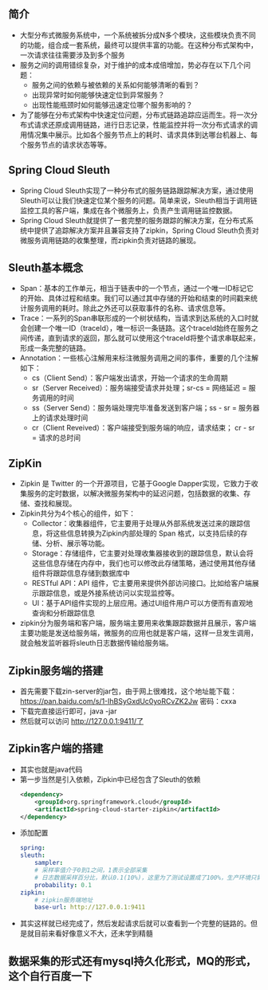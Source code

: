 ## 简介
* 大型分布式微服务系统中，一个系统被拆分成N多个模块，这些模块负责不同的功能，组合成一套系统，最终可以提供丰富的功能。在这种分布式架构中，一次请求往往需要涉及到多个服务
* 服务之间的调用错综复杂，对于维护的成本成倍增加，势必存在以下几个问题：
  * 服务之间的依赖与被依赖的关系如何能够清晰的看到？
  * 出现异常时如何能够快速定位到异常服务？
  * 出现性能瓶颈时如何能够迅速定位哪个服务影响的？
* 为了能够在分布式架构中快速定位问题，分布式链路追踪应运而生。将一次分布式请求还原成调用链路，进行日志记录，性能监控并将一次分布式请求的调用情况集中展示。比如各个服务节点上的耗时、请求具体到达哪台机器上、每个服务节点的请求状态等等。

## Spring Cloud Sleuth
* Spring Cloud Sleuth实现了一种分布式的服务链路跟踪解决方案，通过使用Sleuth可以让我们快速定位某个服务的问题。简单来说，Sleuth相当于调用链监控工具的客户端，集成在各个微服务上，负责产生调用链监控数据。
* Spring Cloud Sleuth就提供了一套完整的服务跟踪的解决方案，在分布式系统中提供了追踪解决方案并且兼容支持了zipkin，Spring Cloud Sleuth负责对微服务调用链路的收集整理，而zipkin负责对链路的展现。

## Sleuth基本概念
* Span：基本的工作单元，相当于链表中的一个节点，通过一个唯一ID标记它的开始、具体过程和结束。我们可以通过其中存储的开始和结束的时间戳来统计服务调用的耗时。除此之外还可以获取事件的名称、请求信息等。
* Trace：一系列的Span串联形成的一个树状结构，当请求到达系统的入口时就会创建一个唯一ID（traceId），唯一标识一条链路。这个traceId始终在服务之间传递，直到请求的返回，那么就可以使用这个traceId将整个请求串联起来，形成一条完整的链路。
* Annotation：一些核心注解用来标注微服务调用之间的事件，重要的几个注解如下：
  * cs（Client Send）：客户端发出请求，开始一个请求的生命周期
  * sr（Server Received）：服务端接受请求并处理；sr-cs = 网络延迟 = 服务调用的时间
  * ss（Server Send）：服务端处理完毕准备发送到客户端；ss - sr = 服务器上的请求处理时间
  * cr（Client Reveived）：客户端接受到服务端的响应，请求结束； cr - sr = 请求的总时间

## ZipKin
* Zipkin 是 Twitter 的一个开源项目，它基于Google Dapper实现，它致力于收集服务的定时数据，以解决微服务架构中的延迟问题，包括数据的收集、存储、查找和展现。
* Zipkin共分为4个核心的组件，如下：
  * Collector：收集器组件，它主要用于处理从外部系统发送过来的跟踪信息，将这些信息转换为Zipkin内部处理的 Span 格式，以支持后续的存储、分析、展示等功能。
  * Storage：存储组件，它主要对处理收集器接收到的跟踪信息，默认会将这些信息存储在内存中，我们也可以修改此存储策略，通过使用其他存储组件将跟踪信息存储到数据库中
  * RESTful API：API 组件，它主要用来提供外部访问接口。比如给客户端展示跟踪信息，或是外接系统访问以实现监控等。
  * UI：基于API组件实现的上层应用。通过UI组件用户可以方便而有直观地查询和分析跟踪信息
* zipkin分为服务端和客户端，服务端主要用来收集跟踪数据并且展示，客户端主要功能是发送给服务端，微服务的应用也就是客户端，这样一旦发生调用，就会触发监听器将sleuth日志数据传输给服务端。

## Zipkin服务端的搭建
* 首先需要下载zin-server的jar包，由于网上很难找，这个地址能下载：https://pan.baidu.com/s/1-IhBSyGxdUc0yoRCvZK2Jw 密码：cxxa
* 下载完直接运行即可，java -jar
* 然后就可以访问 http://127.0.0.1:9411/了

## Zipkin客户端的搭建
* 其实也就是java代码
* 第一步当然是引入依赖，Zipkin中已经包含了Sleuth的依赖
    ~~~xml
    <dependency>
        <groupId>org.springframework.cloud</groupId>
        <artifactId>spring-cloud-starter-zipkin</artifactId>
    </dependency>
    ~~~
* 添加配置
    ~~~yaml
    spring:
    sleuth:
        sampler:
        # 采样率值介于0到1之间，1表示全部采集
        # 日志数据采样百分比，默认0.1(10%)，这里为了测试设置成了100%，生产环境只需要0.1即可
        probability: 0.1
    zipkin:
        # zipkin服务端地址
        base-url: http://127.0.0.1:9411
    ~~~
* 其实这样就已经完成了，然后发起请求后就可以查看到一个完整的链路的。但是就目前来看好像意义不大，还未学到精髓

## 数据采集的形式还有mysql持久化形式，MQ的形式，这个自行百度一下
